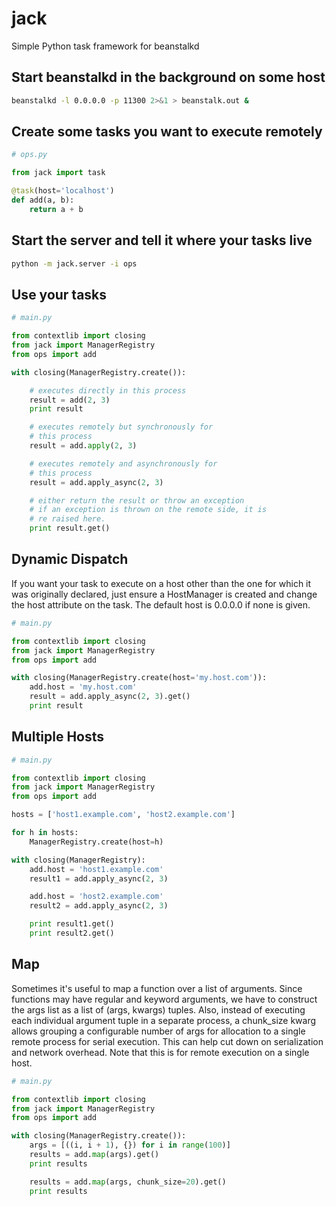 # jack
Simple Python task framework for beanstalkd

## Start beanstalkd in the background on some host
```bash
beanstalkd -l 0.0.0.0 -p 11300 2>&1 > beanstalk.out &
```

## Create some tasks you want to execute remotely
```python
# ops.py

from jack import task

@task(host='localhost')
def add(a, b):
    return a + b
```

## Start the server and tell it where your tasks live
```bash
python -m jack.server -i ops
```

## Use your tasks
```python
# main.py

from contextlib import closing
from jack import ManagerRegistry
from ops import add

with closing(ManagerRegistry.create()):

    # executes directly in this process
    result = add(2, 3)
    print result

    # executes remotely but synchronously for
    # this process
    result = add.apply(2, 3)

    # executes remotely and asynchronously for
    # this process
    result = add.apply_async(2, 3)

    # either return the result or throw an exception
    # if an exception is thrown on the remote side, it is
    # re raised here.
    print result.get()
```

## Dynamic Dispatch
If you want your task to execute on a host other
than the one for which it was originally declared,
just ensure a HostManager is created and change
the host attribute on the task. The default host
is 0.0.0.0 if none is given.
```python
# main.py

from contextlib import closing
from jack import ManagerRegistry
from ops import add

with closing(ManagerRegistry.create(host='my.host.com')):
    add.host = 'my.host.com'
    result = add.apply_async(2, 3).get()
    print result
```

## Multiple Hosts
```python
# main.py

from contextlib import closing
from jack import ManagerRegistry
from ops import add

hosts = ['host1.example.com', 'host2.example.com']

for h in hosts:
    ManagerRegistry.create(host=h)

with closing(ManagerRegistry):
    add.host = 'host1.example.com'
    result1 = add.apply_async(2, 3)

    add.host = 'host2.example.com'
    result2 = add.apply_async(2, 3)

    print result1.get()
    print result2.get()
```

## Map
Sometimes it's useful to map a function over a list of arguments.  Since functions
may have regular and keyword arguments, we have to construct the args list as a list
of (args, kwargs) tuples.  Also, instead of executing each individual argument tuple in
a separate process, a chunk\_size kwarg allows grouping a configurable number of args
for allocation to a single remote process for serial execution.  This can help cut down
on serialization and network overhead.  Note that this is for remote execution on a
single host.
```python
# main.py

from contextlib import closing
from jack import ManagerRegistry
from ops import add

with closing(ManagerRegistry.create()):
    args = [((i, i + 1), {}) for i in range(100)]
    results = add.map(args).get()
    print results

    results = add.map(args, chunk_size=20).get()
    print results
```
